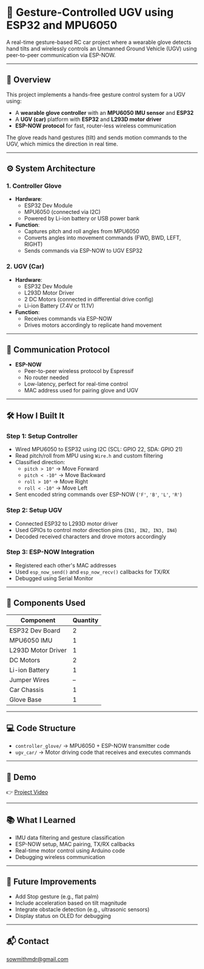 # 🚗 Gesture-Controlled UGV using ESP32 and MPU6050

A real-time gesture-based RC car project where a wearable glove detects hand tilts and wirelessly controls an Unmanned Ground Vehicle (UGV) using peer-to-peer communication via ESP-NOW.

---

## 🧠 Overview

This project implements a hands-free gesture control system for a UGV using:
- A **wearable glove controller** with an **MPU6050 IMU sensor** and **ESP32**
- A **UGV (car)** platform with **ESP32** and **L293D motor driver**
- **ESP-NOW protocol** for fast, router-less wireless communication

The glove reads hand gestures (tilt) and sends motion commands to the UGV, which mimics the direction in real time.

---

## ⚙️ System Architecture

### 1. **Controller Glove**
- **Hardware**:  
  - ESP32 Dev Module  
  - MPU6050 (connected via I2C)  
  - Powered by Li-ion battery or USB power bank  
- **Function**:  
  - Captures pitch and roll angles from MPU6050  
  - Converts angles into movement commands (FWD, BWD, LEFT, RIGHT)  
  - Sends commands via ESP-NOW to UGV ESP32

### 2. **UGV (Car)**
- **Hardware**:  
  - ESP32 Dev Module  
  - L293D Motor Driver  
  - 2 DC Motors (connected in differential drive config)  
  - Li-ion Battery (7.4V or 11.1V)  
- **Function**:  
  - Receives commands via ESP-NOW  
  - Drives motors accordingly to replicate hand movement

---

## 📡 Communication Protocol

- **ESP-NOW**  
  - Peer-to-peer wireless protocol by Espressif  
  - No router needed  
  - Low-latency, perfect for real-time control  
  - MAC address used for pairing glove and UGV

---

## 🛠️ How I Built It

### Step 1: Setup Controller
- Wired MPU6050 to ESP32 using I2C (SCL: GPIO 22, SDA: GPIO 21)
- Read pitch/roll from MPU using `Wire.h` and custom filtering
- Classified direction:
  - `pitch > 10°` → Move Forward  
  - `pitch < -10°` → Move Backward  
  - `roll > 10°` → Move Right  
  - `roll < -10°` → Move Left
- Sent encoded string commands over ESP-NOW (`'F'`, `'B'`, `'L'`, `'R'`)

### Step 2: Setup UGV
- Connected ESP32 to L293D motor driver
- Used GPIOs to control motor direction pins (`IN1, IN2, IN3, IN4`)
- Decoded received characters and drove motors accordingly

### Step 3: ESP-NOW Integration
- Registered each other's MAC addresses
- Used `esp_now_send()` and `esp_now_recv()` callbacks for TX/RX
- Debugged using Serial Monitor

---

## 🧾 Components Used

| Component          | Quantity |
|--------------------|----------|
| ESP32 Dev Board    | 2        |
| MPU6050 IMU        | 1        |
| L293D Motor Driver | 1        |
| DC Motors          | 2        |
| Li-ion Battery     | 1        |
| Jumper Wires       | –        |
| Car Chassis        | 1        |
| Glove Base         | 1        |

---

## 💻 Code Structure


- `controller_glove/` → MPU6050 + ESP-NOW transmitter code  
- `ugv_car/` → Motor driving code that receives and executes commands

---

## 🎥 Demo

👉 [Project Video](https://github.com/sowmith12/ugv-gesture_control/blob/main/GESTURE_CONTROL_UGV.mp4)

---

## 📚 What I Learned

- IMU data filtering and gesture classification
- ESP-NOW setup, MAC pairing, TX/RX callbacks
- Real-time motor control using Arduino code
- Debugging wireless communication

---

## 🧩 Future Improvements

- Add Stop gesture (e.g., flat palm)
- Include acceleration based on tilt magnitude
- Integrate obstacle detection (e.g., ultrasonic sensors)
- Display status on OLED for debugging

---

## 📬 Contact

sowmithmdr@gmail.com

